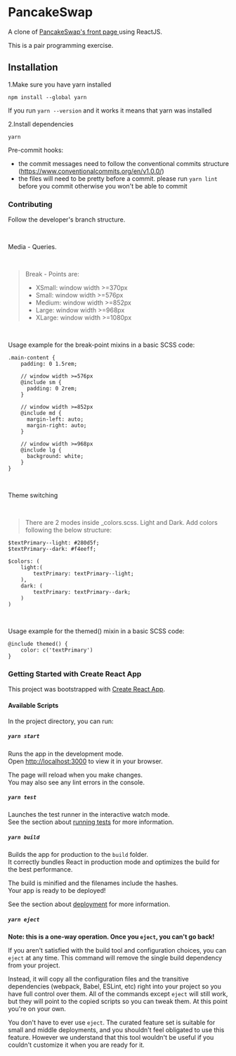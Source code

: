 # PancakeSwap

A clone of [PancakeSwap's front page ](https://pancakeswap.finance/) using ReactJS.

This is a pair programming exercise.

## Installation

1.Make sure you have yarn installed

`npm install --global yarn`

If you run `yarn --version` and it works it means that yarn was installed

2.Install dependencies

`yarn`

Pre-commit hooks:

- the commit messages need to follow the conventional commits structure (https://www.conventionalcommits.org/en/v1.0.0/)
- the files will need to be pretty before a commit. please run `yarn lint` before you commit otherwise you won't be able to commit

### Contributing

Follow the developer's branch structure.

<br>

Media - Queries.

<br>

> Break - Points are:
>
> - XSmall: window width >=370px
> - Small: window width >=576px
> - Medium: window width >=852px
> - Large: window width >=968px
> - XLarge: window width >=1080px

<br>

Usage example for the break-point mixins in a basic SCSS code:

```
.main-content {
    padding: 0 1.5rem;

    // window width >=576px
    @include sm {
      padding: 0 2rem;
    }

    // window width >=852px
    @include md {
      margin-left: auto;
      margin-right: auto;
    }

    // window width >=968px
    @include lg {
      background: white;
    }
}
```

<br>

Theme switching

<br>

> There are 2 modes inside \_colors.scss.
> Light and Dark.
> Add colors following the below structure:

```
$textPrimary--light: #280d5f;
$textPrimary--dark: #f4eeff;

$colors: (
	light:(
		textPrimary: textPrimary--light;
	),
	dark: (
		textPrimary: textPrimary--dark;
	)
)
```

<br>

Usage example for the themed() mixin in a basic SCSS code:

```
@include themed() {
	color: c('textPrimary')
}
```

### Getting Started with Create React App

This project was bootstrapped with [Create React App](https://github.com/facebook/create-react-app).

#### Available Scripts

In the project directory, you can run:

##### `yarn start`

Runs the app in the development mode.\
Open [http://localhost:3000](http://localhost:3000) to view it in your browser.

The page will reload when you make changes.\
You may also see any lint errors in the console.

##### `yarn test`

Launches the test runner in the interactive watch mode.\
See the section about [running tests](https://facebook.github.io/create-react-app/docs/running-tests) for more information.

##### `yarn build`

Builds the app for production to the `build` folder.\
It correctly bundles React in production mode and optimizes the build for the best performance.

The build is minified and the filenames include the hashes.\
Your app is ready to be deployed!

See the section about [deployment](https://facebook.github.io/create-react-app/docs/deployment) for more information.

##### `yarn eject`

**Note: this is a one-way operation. Once you `eject`, you can't go back!**

If you aren't satisfied with the build tool and configuration choices, you can `eject` at any time. This command will remove the single build dependency from your project.

Instead, it will copy all the configuration files and the transitive dependencies (webpack, Babel, ESLint, etc) right into your project so you have full control over them. All of the commands except `eject` will still work, but they will point to the copied scripts so you can tweak them. At this point you're on your own.

You don't have to ever use `eject`. The curated feature set is suitable for small and middle deployments, and you shouldn't feel obligated to use this feature. However we understand that this tool wouldn't be useful if you couldn't customize it when you are ready for it.
